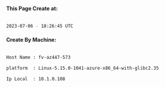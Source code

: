 
   
#### This Page Create at:

```bash

2023-07-06 - 18:26:45 UTC

```

#### Create By Machine:

```bash

Host Name : fv-az447-573

platform  : Linux-5.15.0-1041-azure-x86_64-with-glibc2.35

Ip Local  : 10.1.0.108

```

